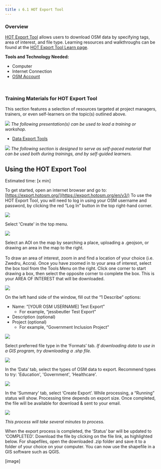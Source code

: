 ```yaml
---
title : 6.1 HOT Export Tool
---
```


### Overview
[HOT Export Tool](https://export.hotosm.org/en/v3/) allows users to download OSM data by specifying tags, area of interest, and file type. Learning resources and walkthroughs can be found at the [HOT Export Tool Learn page](https://export.hotosm.org/en/v3/learn). 

**Tools and Technology Needed:**

* Computer
* Internet Connection
* [OSM Account](https://hotosm.github.io/toolbox/pages/core-technology/2.1.1-opening-osm-accounts/)
<br>

### Training Materials for HOT Export Tool
This section features a selection of resources targeted at project managers, trainers, or even self-learners on the topic(s) outlined above.

![](/images/training_presentations_wide.PNG)
*The following presentation(s) can be used to lead a training or workshop.*

* [Data Export Tools](https://docs.google.com/presentation/d/1RyHYVPZU5d4xJ1cpWga4QRdfohpEs-t9ylJ_HTJ7wm8/edit#slide=id.g51e1e04424_0_238) <br>

![](/images/learning_icon_wide.PNG)
*The following section is designed to serve as self-paced material that can be used both during trainings, and by self-guided learners.*

## Using the HOT Export Tool

Estimated time: [x min] <br> 

To get started, open an internet browser and go to: [https://export.hotosm.org/](https://export.hotosm.org/en/v3/) To use the HOT Export Tool, you will need to log in using your OSM username and password, by clicking the red “Log In” button in the top right-hand corner. 

![](/images/data-export/HOTExport1.gif)

Select 'Create' in the top menu. 

![](/images/data-export/HOTExport2.gif)

Select an AOI on the map by searching a place, uploading a .geojson, or drawing an area in the map to the right. 
<br><br>
To draw an area of interest, zoom in and find a location of your choice (i.e. Zwedru, Accra). Once you have zoomed in to your area of interest, select the box tool from the Tools Menu on the right. Click one corner to start drawing a box, then select the opposite corner to complete the box. This is your AREA OF INTEREST that will be downloaded. 

![](/images/data-export/HOTExport4.gif)

On the left hand side of the window, fill out the “1 Describe” options:

*   Name: “[YOUR OSM USERNAME] Test Export”
    *   For example, “jessbeutler Test Export”
*   Description (optional)
   *   Project (optional)
        *   For example, “Government Inclusion Project”

![](/images/data-export/HOTExport6.gif)

Select preferred file type in the ‘Formats’ tab. *If downloading data to use in a GIS program, try downloading a .shp file.*

![](/images/data-export/HOTExport7.gif)

In the ‘Data’ tab, select the types of OSM data to export. Recommend types to try: 'Education', 'Government', 'Healthcare'. 

![](/images/data-export/HOTExport8.gif)

In the 'Summary' tab, select ‘Create Export’. While processing, a “Running” status will show. Processing time depends on export size. Once completed, the file will be available for download & sent to your email.

![](/images/data-export/HOTExport9.gif)

*This process will take several minutes to process.*

When the export process is completed, the ‘Status’ bar will be updated to ‘COMPLETED’. Download the file by clicking on the file link, as highlighted below. For shapefiles, open the downloaded .zip folder and save it to a folder of your choice on your computer. You can now use the shapefile in a GIS software such as QGIS.

[image]
